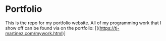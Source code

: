 # Portfolio

This is the repo for my portfolio website. All of my programming work that I show off can be found via on the portfolio: [((https://tj-martinez.com/mywork.html)]
